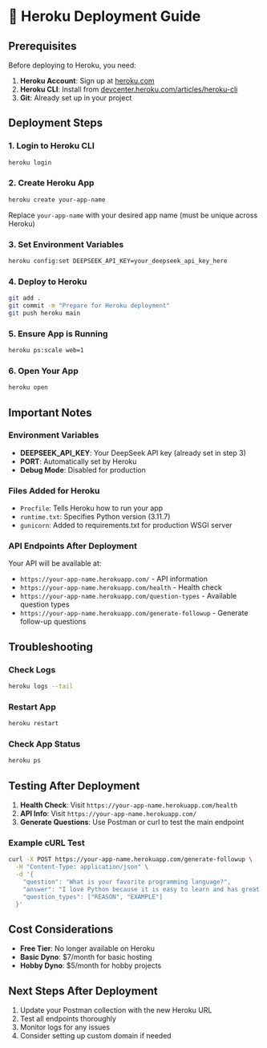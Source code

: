 # 🚀 Heroku Deployment Guide

## Prerequisites

Before deploying to Heroku, you need:

1. **Heroku Account**: Sign up at [heroku.com](https://heroku.com)
2. **Heroku CLI**: Install from [devcenter.heroku.com/articles/heroku-cli](https://devcenter.heroku.com/articles/heroku-cli)
3. **Git**: Already set up in your project

## Deployment Steps

### 1. Login to Heroku CLI
```bash
heroku login
```

### 2. Create Heroku App
```bash
heroku create your-app-name
```
Replace `your-app-name` with your desired app name (must be unique across Heroku)

### 3. Set Environment Variables
```bash
heroku config:set DEEPSEEK_API_KEY=your_deepseek_api_key_here
```

### 4. Deploy to Heroku
```bash
git add .
git commit -m "Prepare for Heroku deployment"
git push heroku main
```

### 5. Ensure App is Running
```bash
heroku ps:scale web=1
```

### 6. Open Your App
```bash
heroku open
```

## Important Notes

### Environment Variables
- **DEEPSEEK_API_KEY**: Your DeepSeek API key (already set in step 3)
- **PORT**: Automatically set by Heroku
- **Debug Mode**: Disabled for production

### Files Added for Heroku
- `Procfile`: Tells Heroku how to run your app
- `runtime.txt`: Specifies Python version (3.11.7)
- `gunicorn`: Added to requirements.txt for production WSGI server

### API Endpoints After Deployment
Your API will be available at:
- `https://your-app-name.herokuapp.com/` - API information
- `https://your-app-name.herokuapp.com/health` - Health check
- `https://your-app-name.herokuapp.com/question-types` - Available question types
- `https://your-app-name.herokuapp.com/generate-followup` - Generate follow-up questions

## Troubleshooting

### Check Logs
```bash
heroku logs --tail
```

### Restart App
```bash
heroku restart
```

### Check App Status
```bash
heroku ps
```

## Testing After Deployment

1. **Health Check**: Visit `https://your-app-name.herokuapp.com/health`
2. **API Info**: Visit `https://your-app-name.herokuapp.com/`
3. **Generate Questions**: Use Postman or curl to test the main endpoint

### Example cURL Test
```bash
curl -X POST https://your-app-name.herokuapp.com/generate-followup \
  -H "Content-Type: application/json" \
  -d '{
    "question": "What is your favorite programming language?",
    "answer": "I love Python because it is easy to learn and has great libraries.",
    "question_types": ["REASON", "EXAMPLE"]
  }'
```

## Cost Considerations

- **Free Tier**: No longer available on Heroku
- **Basic Dyno**: $7/month for basic hosting
- **Hobby Dyno**: $5/month for hobby projects

## Next Steps After Deployment

1. Update your Postman collection with the new Heroku URL
2. Test all endpoints thoroughly
3. Monitor logs for any issues
4. Consider setting up custom domain if needed 
